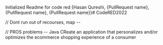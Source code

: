 Initialized Readme for code red {Hasan Qureshi, {PullRequest name}, {PullRequest name}, {PullRequest name}}# CodeRED2022

// Dont run out of recourses, map -- 


// PROS problems -- Java CReate an application that personalizes and/or optimizes the ecommerce shopping experience of a consumer
<!-- https://zytedata.medium.com/price-scraping-the-best-free-tool-to-scrape-prices-7a9f494819a1 -->

<!-- https://www.scrapestorm.com -->